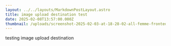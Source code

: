 ```yaml
---
layout: ../../layouts/MarkdownPostLayout.astro
title: image upload destination test
date: 2025-02-08T13:57:00.000Z
thumbnail: /uploads/screenshot-2025-02-03-at-18-28-02-all-femme-fronted-allfemmefronted-•-instagram-photos-and-videos.png
---
```

testing image upload destination
